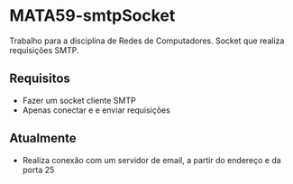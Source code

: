 # MATA59-smtpSocket
Trabalho para a disciplina de Redes de Computadores. Socket que realiza requisições SMTP.

## Requisitos
* Fazer um socket cliente SMTP
* Apenas conectar e e enviar requisições

## Atualmente
* Realiza conexão com um servidor de email, a partir do endereço e da porta 25
